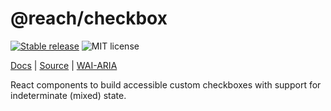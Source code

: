 # @reach/checkbox

[![Stable release](https://img.shields.io/npm/v/@reach/checkbox.svg)](https://npm.im/@reach/checkbox) ![MIT license](https://badgen.now.sh/badge/license/MIT)

[Docs](https://reacttraining.com/reach-ui/checkbox) | [Source](https://github.com/reach/reach-ui/tree/master/packages/checkbox) | [WAI-ARIA](https://www.w3.org/TR/wai-aria-practices-1.2/#checkbox)

React components to build accessible custom checkboxes with support for indeterminate (mixed) state.
